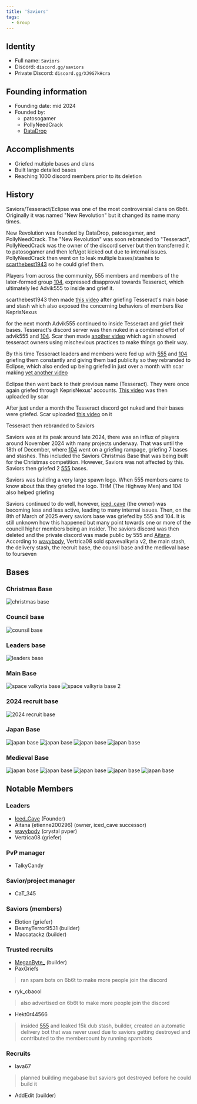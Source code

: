 ```yaml
---
title: 'Saviors'
tags:
  - Group
---
```


## Identity
* Full name: `Saviors` 
* Discord: `discord.gg/saviors`
* Private Discord: `discord.gg/XJ9G7kHcra`

## Founding information
* Founding date: mid 2024
* Founded by: 
  * patosogamer
  * PollyNeedCrack
  * [DataDrop](../Players/datadrop.md)

## Accomplishments
- Griefed multiple bases and clans
- Built large detailed bases
- Reaching 1000 discord members prior to its deletion

## History
Saviors/Tesseract/Eclipse was one of the most controversial clans on 6b6t. Originally it was named "New Revolution" but it changed its name many times.

New Revolution was founded by DataDrop, patosogamer, and PollyNeedCrack. The "New Revolution" was soon rebranded to "Tesseract", PollyNeedCrack was the owner of the discord server but then transferred it to patosogamer and then left/got kicked out due to internal issues. PollyNeedCrack then went on to leak multiple bases/stashes to [scarthebest1943](../Players/scar.md) so he could grief them.

Players from across the community, 555 members and members of the later-formed group [104](./104.md), expressed disapproval towards Tesseract, which ultimately led Advik555 to inside and grief it.

scarthebest1943 then made [this video](https://www.youtube.com/watch?v=FI5ZHRTy6kk) after griefing Tesseract's main base and stash which also exposed the concerning behaviors of members like KeprisNexus

for the next month Advik555 continued to inside Tesseract and grief their bases. Tesseract's discord server was then nuked in a combined effort of advik555 and [104](./104.md). Scar then made [another video](https://www.youtube.com/watch?v=gfk33GHCQKU) which again showed tesseract owners using mischevious practices to make things go their way.

By this time Tesseract leaders and members were fed up with [555](./555) and [104](./104) griefing them constantly and giving them bad publicity so they rebranded to Eclipse, which also ended up being griefed in just over a month with scar making [yet another video](https://www.youtube.com/watch?v=cweJk6zupDY)

Eclipse then went back to their previous name (Tesseract). They were once again griefed through KeprisNexus' accounts. [This video](https://www.youtube.com/watch?v=YORdPtE0aN0) was then uploaded by scar

After just under a month the Tesseract discord got nuked and their bases were griefed. Scar uploaded [this video](https://www.youtube.com/watch?v=b5GKXLeJRis) on it 

Tesseract then rebranded to Saviors

Saviors was at its peak around late 2024, there was an influx of players around November 2024 with many projects underway. That was until the 18th of December, where [104](./104) went on a griefing rampage, griefing 7 bases and stashes. This included the Saviors Christmas Base that was being built for the Christmas competition. However, Saviors was not affected by this. Saviors then griefed 2 [555](./555.md) bases. 

Saviors was building a very large spawn logo. When 555 members came to know about this they griefed the logo. THM (The Highway Men) and 104 also helped griefing

Saviors continued to do well, however, [iced_cave](../Players/iced_cave.md) (the owner) was becoming less and less active, leading to many internal issues.
Then, on the 8th of March of 2025 every saviors base was griefed by 555 and 104. It is still unknown how this happened but many point towards one or more of the council higher members being an insider. The saviors discord was then deleted and the private discord was made public by 555 and [Aitana](../Players/etienne200296.md). According to [wavybody](../Players/wavybody.md), Vertrica08 sold spavevalkyria v2, the main stash, the delivery stash, the recruit base, the counsil base and the medieval base to fourseven


## Bases
### Christmas Base
![christmas base](../../static/img/groups/saviors/christmas_base.png)

### Council base
![counsil base](../../static/img/groups/saviors/counsil_base.png)

### Leaders base
![leaders base](../../static/img/groups/saviors/leaders_base.png)

### Main Base
![space valkyria base](../../static/img/groups/saviors/main_base.png)
![space valkyria base 2](../../static/img/groups/saviors/main_base_2.png)


### 2024 recruit base
![2024 recruit base](../../static/img/groups/saviors/2024_recruit_base.png)

### Japan Base
![japan base](../../static/img/groups/saviors/japan_base.png)
![japan base](../../static/img/groups/saviors/japan_base_2.png)
![japan base](../../static/img/groups/saviors/japan_base_3.png)
![japan base](../../static/img/groups/saviors/japan_base_4.png)

### Medieval Base
![japan base](../../static/img/groups/saviors/medieval_base.png)
![japan base](../../static/img/groups/saviors/medieval_base_2.png)
![japan base](../../static/img/groups/saviors/medieval_base_3.png)
![japan base](../../static/img/groups/saviors/medieval_base_4.png)
![japan base](../../static/img/groups/saviors/medieval_base_5.png)


## Notable Members
### Leaders
- [Iced_Cave](../Players/iced_cave.md) (Founder)
- Aitana (etienne200296) (owner, iced_cave successor)
- [wavybody](../Players/wavybody.md) (crystal pvper)
- Vertrica08 (griefer)

### PvP manager
- TalkyCandy

### Savior/project manager
- CaT_345

### Saviors (members)
- Elotion (griefer)
- BeamyTerror9531 (builder)
- Maccatackz (builder)


### Trusted recruits
- [MeganByte_](../Players/meganbyte.md) (builder)
- PaxGriefs
>ran spam bots on 6b6t to make more people join the discord
- ryk_cbaool
>also advertised on 6b6t to make more people join the discord
- Hekt0r44566
>insided [555](../Groups/555.md) and leaked 15k dub stash, builder, created an automatic delivery bot that was never used due to saviors getting destroyed and contributed to the membercount by running spambots

### Recruits
- lava67
>planned building megabase but saviors got destroyed before he could build it
- AddEdit (builder)
